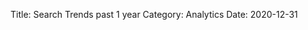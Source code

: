 Title: Search Trends past 1 year
Category: Analytics
Date: 2020-12-31

<script type="text/javascript" src="https://ssl.gstatic.com/trends_nrtr/2431_RC04/embed_loader.js"></script> <script type="text/javascript"> trends.embed.renderExploreWidget("TIMESERIES", {"comparisonItem":[{"keyword":"William middle school","geo":"US","time":"today 12-m"}],"category":0,"property":""}, {"exploreQuery":"geo=US&q=William%20middle%20school&date=today 12-m","guestPath":"https://trends.google.com:443/trends/embed/"}); </script> 